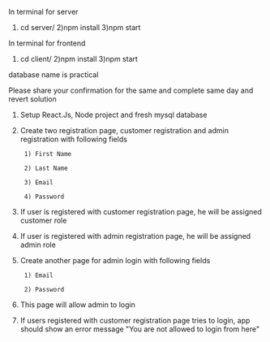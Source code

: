 


In terminal for server 

1) cd server/
2)npm install
3)npm start


In terminal for frontend 

1) cd client/
2)npm install
3)npm start

database name is practical 

Please share your confirmation for the same and complete same day and revert solution

1) Setup React.Js, Node project and fresh mysql database

2) Create two registration page, customer registration and admin registration with following fields

        1) First Name

        2) Last Name

        3) Email

        4) Password

3) If user is registered with customer registration page, he will be assigned customer role

4) If user is registered with admin registration page, he will be assigned admin role

5) Create another page for admin login with following fields

        1) Email

        2) Password

6) This page will allow admin to login

7) If users registered with customer registration page tries to login, app should show an error message "You are not allowed to login from here"  
